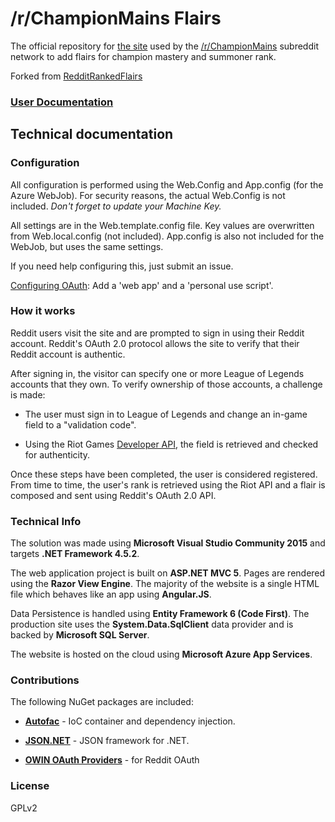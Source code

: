 # /r/ChampionMains Flairs

The official repository for [the site](http://championmains-pyrobot.azurewebsites.net/) used by the [/r/ChampionMains](https://championmains.reddit.com/) subreddit network
to add flairs for champion mastery and summoner rank.

Forked from [RedditRankedFlairs](https://github.com/jessehallam/RedditRankedFlairs/tree/Production)

### [User Documentation](https://championmains.github.io/Pyrobot/)


## Technical documentation

### Configuration

All configuration is performed using the Web.Config and App.config (for the Azure WebJob). For security reasons, the actual Web.Config is not included. *Don't forget to update your Machine Key.*

All settings are in the Web.template.config file. Key values are overwritten from Web.local.config (not included). App.config is also not included for the WebJob, but uses the
same settings.

If you need help configuring this, just submit an issue.

[Configuring OAuth](https://www.reddit.com/prefs/apps/): Add a 'web app' and a 'personal use script'.


### How it works

Reddit users visit the site and are prompted to sign in using their Reddit account. Reddit's OAuth 2.0 protocol allows the site to verify that 
their Reddit account is authentic.

After signing in, the visitor can specify one or more League of Legends accounts that they own. To verify ownership of those accounts, a challenge is made:

* The user must sign in to League of Legends and change an in-game field to a "validation code".

* Using the Riot Games [Developer API](https://developer.riotgames.com/), the field is retrieved and checked for authenticity.

Once these steps have been completed, the user is considered registered. From time to time, the user's rank is retrieved using the Riot API and
a flair is composed and sent using Reddit's OAuth 2.0 API.


### Technical Info

The solution was made using **Microsoft Visual Studio Community 2015** and targets **.NET Framework 4.5.2**. 

The web application project is built on **ASP.NET MVC 5**. Pages are rendered using the **Razor View Engine**. 
The majority of the website is a single HTML file which behaves like an app using **Angular.JS**.

Data Persistence is handled using **Entity Framework 6 (Code First)**. The production site uses the **System.Data.SqlClient** data provider and is backed
by **Microsoft SQL Server**.

The website is hosted on the cloud using **Microsoft Azure App Services**.


### Contributions

The following NuGet packages are included:

* **[Autofac](http://autofac.org/)** - IoC container and dependency injection.

* **[JSON.NET](http://www.newtonsoft.com/json)** - JSON framework for .NET.

* **[OWIN OAuth Providers](https://github.com/RockstarLabs/OwinOAuthProviders)** - for Reddit OAuth

### License

GPLv2